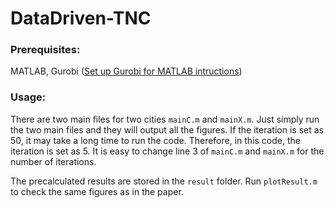 # DataDriven-TNC
### Prerequisites: 
MATLAB, Gurobi ([Set up Gurobi for MATLAB intructions](https://www.gurobi.com/documentation/9.0/quickstart_mac/matlab_setting_up_grb_for_.html))
### Usage:
There are two main files for two cities `mainC.m` and `mainX.m`. Just simply run the two main files and they will output all the figures. If the iteration is set as 50, it may take a long time to run the code. Therefore, in this code, the iteration is set as 5. It is easy to change line 3 of `mainC.m` and `mainX.m` for the number of iterations.

The precalculated results are stored in the `result` folder. Run `plotResult.m` to check the same figures as in the paper.
